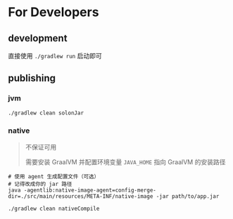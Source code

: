 # For Developers

## development

直接使用 `./gradlew run` 启动即可

## publishing

### jvm

```bash
./gradlew clean solonJar
```

### native

> 不保证可用
> 
> 需要安装 GraalVM 并配置环境变量 `JAVA_HOME` 指向 GraalVM 的安装路径

```shell
# 使用 agent 生成配置文件（可选）
# 记得改成你的 jar 路径
java -agentlib:native-image-agent=config-merge-dir=./src/main/resources/META-INF/native-image -jar path/to/app.jar
```

```shell
./gradlew clean nativeCompile
```

